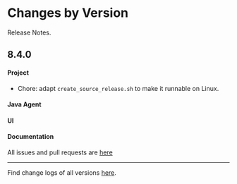 Changes by Version
==================
Release Notes.

8.4.0
------------------
#### Project
* Chore: adapt `create_source_release.sh` to make it runnable on Linux.

#### Java Agent


#### UI


#### Documentation


All issues and pull requests are [here](https://github.com/apache/skywalking/milestone/68?closed=1)

------------------
Find change logs of all versions [here](changes).
